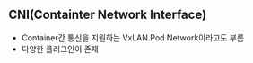 ## CNI(Containter Network Interface)
- Container간 통신을 지원하는 VxLAN.Pod Network이라고도 부름
- 다양한 플러그인이 존재


